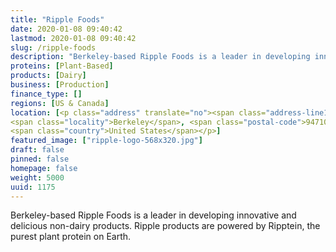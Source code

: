 ```yaml
---
title: "Ripple Foods"
date: 2020-01-08 09:40:42
lastmod: 2020-01-08 09:40:42
slug: /ripple-foods
description: "Berkeley-based Ripple Foods is a leader in developing innovative and delicious non-dairy products. Ripple products are powered by Ripptein, the purest plant protein on Earth."
proteins: [Plant-Based]
products: [Dairy]
business: [Production]
finance_type: []
regions: [US & Canada]
location: [<p class="address" translate="no"><span class="address-line1">Gilman Street</span><br>
<span class="locality">Berkeley</span>, <span class="postal-code">94710</span><br>
<span class="country">United States</span></p>]
featured_image: ["ripple-logo-568x320.jpg"]
draft: false
pinned: false
homepage: false
weight: 5000
uuid: 1175
---
```

<p>Berkeley-based Ripple Foods is a leader in developing innovative and delicious non-dairy products. Ripple products are powered by Ripptein, the purest plant protein on Earth.</p>
